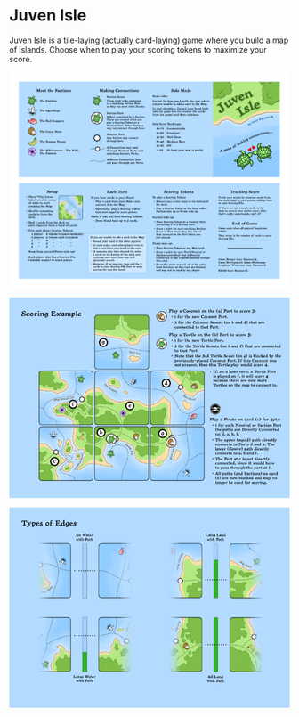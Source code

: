 # Juven Isle

Juven Isle is a tile-laying (actually card-laying) game where you build a map of islands. Choose when to play your scoring tokens to maximize your score.

[![](img/rule-booklet.png)](cards/instr/booklet-poker/booklet-2up.png)

[![](img/scoring-example.png)](cards/instr/booklet-crossfold/scoring.png)

[![](img/types-of-edges.png)](cards/instr/booklet-crossfold/edges.png)